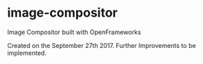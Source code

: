 # image-compositor
Image Compositor built with OpenFrameworks

Created on the September 27th 2017. Further Improvements to be implemented. 
